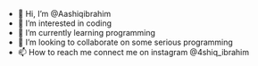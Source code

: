 - 👋 Hi, I’m @Aashiqibrahim
- 👀 I’m interested in coding
- 🌱 I’m currently learning programming
- 💞️ I’m looking to collaborate on some serious programming
- 📫 How to reach me connect me on instagram @4shiq_ibrahim

<!---
Aashiqibrahim/Aashiqibrahim is a ✨ special ✨ repository because its `README.md` (this file) appears on your GitHub profile.
You can click the Preview link to take a look at your changes.
--->
